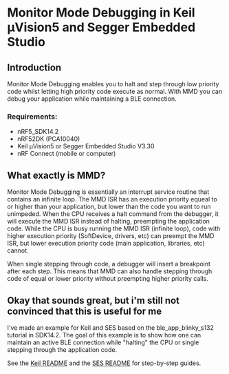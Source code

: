 # Monitor Mode Debugging in Keil µVision5 and Segger Embedded Studio

## Introduction

Monitor Mode Debugging enables you to halt and step through low priority code whilst letting high priority code execute as normal. With MMD you can debug your application while maintaining a BLE connection.

### Requirements:

* nRF5_SDK14.2
* nRF52DK (PCA10040)
* Keil µVision5 or Segger Embedded Studio V3.30
* nRF Connect (mobile or computer)

## What exactly is MMD?

Monitor Mode Debugging is essentially an interrupt service routine that contains an infinite loop. The MMD ISR has an execution priority equeal to or higher than your application, but lower than the code you want to run unimpeded. When the CPU receives a halt command from the debugger, it will execute the MMD ISR instead of halting, preempting the application code. While the CPU is busy running the MMD ISR (infinite loop), code with higher execution priority (SoftDevice, drivers, etc) can preempt the MMD ISR, but lower execution priority code (main application, libraries, etc) cannot.

When single stepping through code, a debugger will insert a breakpoint after each step. This means that MMD can also handle stepping through code of equal or lower priority without preempting higher priority calls. 


## Okay that sounds great, but i'm still not convinced that this is useful for me

I've made an example for Keil and SES based on the ble_app_blinky_s132 tutorial in SDK14.2. The goal of this example is to show how one can maintain an active BLE connection while "halting" the CPU or single stepping through the application code.

See the [Keil README](pca10040/s132/arm5_no_packs/README.md) and the [SES README](pca10040/s132/ses/README.md) for step-by-step guides. 
